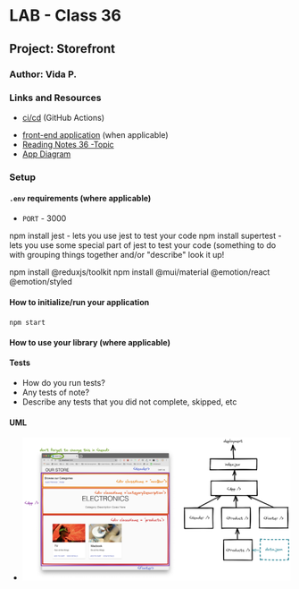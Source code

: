 # LAB - Class 36

## Project: Storefront

### Author: Vida P.

### Links and Resources

- [ci/cd](https://github.com/Vida-1/storefront/actions/new) (GitHub Actions)
<!-- - [back-end server url](http://xyz.com) (when applicable) -->
- [front-end application](http://xyz.com) (when applicable)
- [Reading Notes 36 -Topic](https://vida-1.github.io/reading-notes/read36_401.html)
- [App Diagram](/lab38_Diagram.jpg)

### Setup

#### `.env` requirements (where applicable)

- `PORT` - 3000

<!-- npm init - to create a package.json file -->
<!-- npm install nodemon - lets you run your server locally (may need to be installed multiple times while working on a project) -->
<!-- npm install prettierrc - a linter that only seems to exist to break stuff -->
npm install jest - lets you use jest to test your code
npm install supertest - lets you use some special part of jest to test your code (something to do with grouping things together and/or "describe" look it up!
<!-- npm install express - lets you instantiate an express server -->
<!-- npm install react-if;
npm install has a <When></When> feature that allows for cleaner conditional rendering -->
<!-- npm install jwt-decode -->
npm install @reduxjs/toolkit
npm install @mui/material @emotion/react @emotion/styled

#### How to initialize/run your application

`npm start`

#### How to use your library (where applicable)

#### Tests

- How do you run tests?
- Any tests of note?
- Describe any tests that you did not complete, skipped, etc

#### UML

* ![lab36PageLayout](lab36LayoutAndComponentStructure.jpg)
